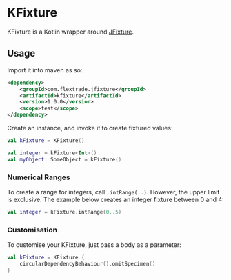 # KFixture

KFixture is a Kotlin wrapper around [JFixture](https://github.com/FlexTradeUKLtd/jfixture).

## Usage

Import it into maven as so:

```xml
<dependency>
	<groupId>com.flextrade.jfixture</groupId>
	<artifactId>kfixture</artifactId>
	<version>1.0.0</version>
	<scope>test</scope>
</dependency>
```

Create an instance, and invoke it to create fixtured values:

```kotlin
val kFixture = KFixture()

val integer = kFixture<Int>()
val myObject: SomeObject = kFixture()
```

### Numerical Ranges

To create a range for integers, call `.intRange(..)`. However, the upper limit is exclusive. 
The example below creates an integer fixture between 0 and 4:

```kotlin
val integer = kFixture.intRange(0..5)
```

### Customisation

To customise your KFixture, just pass a body as a parameter:

```kotlin
val kFixture = KFixture {
    circularDependencyBehaviour().omitSpecimen()
}
``` 
